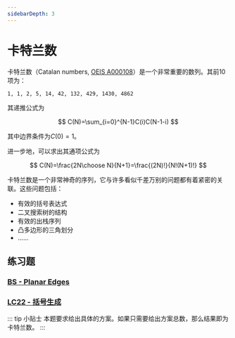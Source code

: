 ```yaml
---
sidebarDepth: 3
---
```


# 卡特兰数

卡特兰数（Catalan numbers, [OEIS A000108](https://oeis.org/A000108)）是一个非常重要的数列。其前10项为：

```
1, 1, 2, 5, 14, 42, 132, 429, 1430, 4862
```

其递推公式为

$$
C(N)=\sum_{i=0}^{N-1}C(i)C(N-1-i)
$$

其中边界条件为$C(0)=1$。

进一步地，可以求出其通项公式为

$$
C(N)=\frac{2N\choose N}{N+1}=\frac{(2N)!}{N!(N+1)!}
$$

卡特兰数是一个非常神奇的序列，它与许多看似千差万别的问题都有着紧密的关联。这些问题包括：

- 有效的括号表达式
- 二叉搜索树的结构
- 有效的出栈序列
- 凸多边形的三角划分
- ……

## 练习题

### [BS - Planar Edges](https://binarysearch.com/problems/Planar-Edges)

### [LC22 - 括号生成](https://leetcode-cn.com/problems/generate-parentheses/)

::: tip 小贴士
本题要求给出具体的方案。如果只需要给出方案总数，那么结果即为卡特兰数。
:::

<Utterances />
